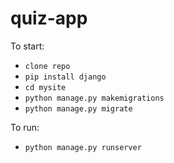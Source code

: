 # quiz-app
To start:
- `clone repo`
- `pip install django`
- `cd mysite`
- `python manage.py makemigrations`
- `python manage.py migrate`

To run:
- `python manage.py runserver`

